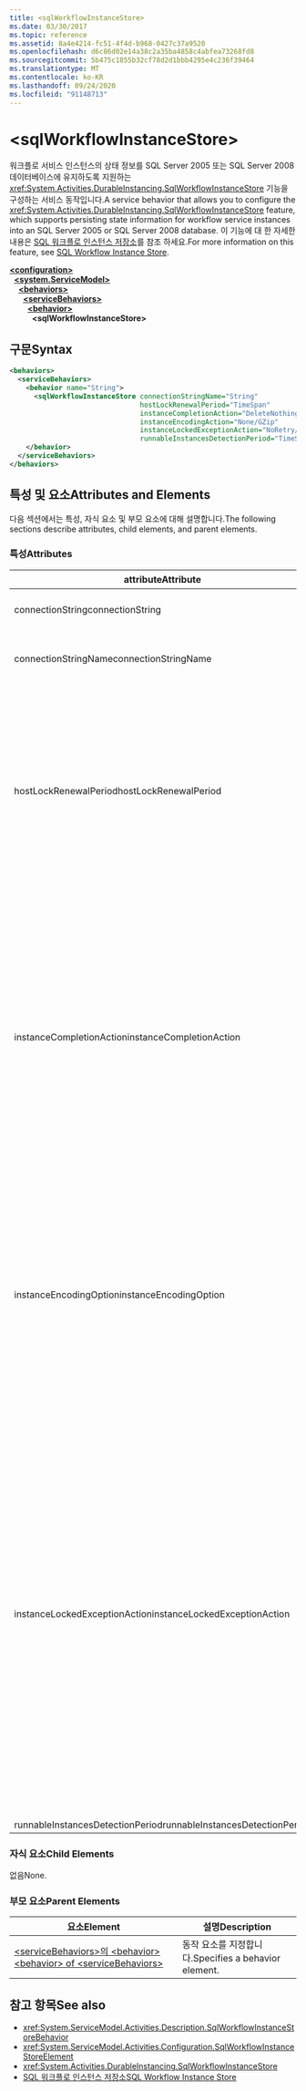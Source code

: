 ```yaml
---
title: <sqlWorkflowInstanceStore>
ms.date: 03/30/2017
ms.topic: reference
ms.assetid: 8a4e4214-fc51-4f4d-b968-0427c37a9520
ms.openlocfilehash: d6c86d02e14a38c2a35ba4858c4abfea73268fd8
ms.sourcegitcommit: 5b475c1855b32cf78d2d1bbb4295e4c236f39464
ms.translationtype: MT
ms.contentlocale: ko-KR
ms.lasthandoff: 09/24/2020
ms.locfileid: "91148713"
---
```

# \<sqlWorkflowInstanceStore>

<span data-ttu-id="0c67b-101">워크플로 서비스 인스턴스의 상태 정보를 SQL Server 2005 또는 SQL Server 2008 데이터베이스에 유지하도록 지원하는 <xref:System.Activities.DurableInstancing.SqlWorkflowInstanceStore> 기능을 구성하는 서비스 동작입니다.</span><span class="sxs-lookup"><span data-stu-id="0c67b-101">A service behavior that allows you to configure the <xref:System.Activities.DurableInstancing.SqlWorkflowInstanceStore> feature, which supports persisting state information for workflow service instances into an SQL Server 2005 or SQL Server 2008 database.</span></span> <span data-ttu-id="0c67b-102">이 기능에 대 한 자세한 내용은 [SQL 워크플로 인스턴스 저장소](../../../windows-workflow-foundation/sql-workflow-instance-store.md)를 참조 하세요.</span><span class="sxs-lookup"><span data-stu-id="0c67b-102">For more information on this feature, see [SQL Workflow Instance Store](../../../windows-workflow-foundation/sql-workflow-instance-store.md).</span></span>  
  
[**\<configuration>**](../configuration-element.md)\
&nbsp;&nbsp;[**\<system.ServiceModel>**](system-servicemodel-of-workflow.md)\
&nbsp;&nbsp;&nbsp;&nbsp;[**\<behaviors>**](behaviors-of-workflow.md)\
&nbsp;&nbsp;&nbsp;&nbsp;&nbsp;&nbsp;[**\<serviceBehaviors>**](servicebehaviors-of-workflow.md)\
&nbsp;&nbsp;&nbsp;&nbsp;&nbsp;&nbsp;&nbsp;&nbsp;[**\<behavior>**](behavior-of-servicebehaviors-of-workflow.md)\
&nbsp;&nbsp;&nbsp;&nbsp;&nbsp;&nbsp;&nbsp;&nbsp;&nbsp;&nbsp;**\<sqlWorkflowInstanceStore>**  
  
## <a name="syntax"></a><span data-ttu-id="0c67b-103">구문</span><span class="sxs-lookup"><span data-stu-id="0c67b-103">Syntax</span></span>  
  
```xml  
<behaviors>
  <serviceBehaviors>
    <behavior name="String">
      <sqlWorkflowInstanceStore connectionStringName="String"
                                hostLockRenewalPeriod="TimeSpan"
                                instanceCompletionAction="DeleteNothing/DeleteAll"
                                instanceEncodingAction="None/GZip"
                                instanceLockedExceptionAction="NoRetry/BasicRetry/AggressiveRetry"
                                runnableInstancesDetectionPeriod="TimeSpan" />
    </behavior>
  </serviceBehaviors>
</behaviors>  
```  
  
## <a name="attributes-and-elements"></a><span data-ttu-id="0c67b-104">특성 및 요소</span><span class="sxs-lookup"><span data-stu-id="0c67b-104">Attributes and Elements</span></span>  

 <span data-ttu-id="0c67b-105">다음 섹션에서는 특성, 자식 요소 및 부모 요소에 대해 설명합니다.</span><span class="sxs-lookup"><span data-stu-id="0c67b-105">The following sections describe attributes, child elements, and parent elements.</span></span>  
  
### <a name="attributes"></a><span data-ttu-id="0c67b-106">특성</span><span class="sxs-lookup"><span data-stu-id="0c67b-106">Attributes</span></span>  
  
|<span data-ttu-id="0c67b-107">attribute</span><span class="sxs-lookup"><span data-stu-id="0c67b-107">Attribute</span></span>|<span data-ttu-id="0c67b-108">설명</span><span class="sxs-lookup"><span data-stu-id="0c67b-108">Description</span></span>|  
|---------------|-----------------|  
|<span data-ttu-id="0c67b-109">connectionString</span><span class="sxs-lookup"><span data-stu-id="0c67b-109">connectionString</span></span>|<span data-ttu-id="0c67b-110">기본 지속성 데이터베이스에 연결하는 데 사용되는 연결 문자열을 포함하는 문자열입니다.</span><span class="sxs-lookup"><span data-stu-id="0c67b-110">A string that contains a connection string used to connect to an underlying persistence database.</span></span>|  
|<span data-ttu-id="0c67b-111">connectionStringName</span><span class="sxs-lookup"><span data-stu-id="0c67b-111">connectionStringName</span></span>|<span data-ttu-id="0c67b-112">데이터베이스 서버에 대한 명명된 연결 문자열을 포함하는 문자열입니다.</span><span class="sxs-lookup"><span data-stu-id="0c67b-112">A string that contains a named connection string to the database server.</span></span> <span data-ttu-id="0c67b-113">명명된 된 연결 문자열의 예로 "defaultconnectionstring"입니다.</span><span class="sxs-lookup"><span data-stu-id="0c67b-113">An example of a named connection string is "DefaultConnectionString".</span></span>|  
|<span data-ttu-id="0c67b-114">hostLockRenewalPeriod</span><span class="sxs-lookup"><span data-stu-id="0c67b-114">hostLockRenewalPeriod</span></span>|<span data-ttu-id="0c67b-115">호스트에서 인스턴스에 대한 잠금을 갱신해야 하는 기간을 지정하는 Timespan 값입니다.</span><span class="sxs-lookup"><span data-stu-id="0c67b-115">A Timespan value that specifies the time period in which the host must renew the lock on an instance.</span></span> <span data-ttu-id="0c67b-116">호스트에서 지정된 기간 내에 잠금을 갱신하지 않으면 인스턴스 잠금이 해제되어 다른 호스트가 이를 선택할 수 있습니다.</span><span class="sxs-lookup"><span data-stu-id="0c67b-116">If the host does not renew the lock in the specified time period, the instance is unlocked and may be picked up by another host.</span></span><br /><br /> <span data-ttu-id="0c67b-117">워크플로를 언로드한다는 것은 이를 유지한다는 의미이기도 합니다.</span><span class="sxs-lookup"><span data-stu-id="0c67b-117">Unloading a workflow implies that it is also persisted.</span></span> <span data-ttu-id="0c67b-118">이 특성이 0으로 설정되면 워크플로가 유휴 상태가 되는 즉시 워크플로 인스턴스가 유지되고 언로드됩니다.</span><span class="sxs-lookup"><span data-stu-id="0c67b-118">If this attribute is set to zero the workflow instance is persisted and unloaded immediately after the workflow becomes idle.</span></span> <span data-ttu-id="0c67b-119">이 특성을 TimeSpan.MaxValue로 설정하면 언로드 작업이 사용되지 않습니다.</span><span class="sxs-lookup"><span data-stu-id="0c67b-119">Setting this attribute to TimeSpan.MaxValue effectively disables the unload operation.</span></span> <span data-ttu-id="0c67b-120">즉, 유휴 워크플로 인스턴스가 언로드되지 않습니다.</span><span class="sxs-lookup"><span data-stu-id="0c67b-120">Idle workflow instances are never unloaded.</span></span>|  
|<span data-ttu-id="0c67b-121">instanceCompletionAction</span><span class="sxs-lookup"><span data-stu-id="0c67b-121">instanceCompletionAction</span></span>|<span data-ttu-id="0c67b-122">워크플로 인스턴스가 완료되면 워크플로 인스턴스 데이터가 지속성 저장소에 보관되는지 아니면 해당 시점에 삭제되는지를 지정하는 값입니다.</span><span class="sxs-lookup"><span data-stu-id="0c67b-122">A value that specifies whether workflow instance data is kept in the persistence store after the workflow instance completes or if it is deleted at that point.</span></span> <span data-ttu-id="0c67b-123">이 값은 <xref:System.Activities.DurableInstancing.InstanceCompletionAction> 형식입니다.</span><span class="sxs-lookup"><span data-stu-id="0c67b-123">This value is of type <xref:System.Activities.DurableInstancing.InstanceCompletionAction>.</span></span><br /><br /> <span data-ttu-id="0c67b-124">열거된 동작은 인스턴스에서 해당 작업을 완료하면 지속성 저장소에서 인스턴스 데이터를 삭제하거나 지속성 저장소에서 인스턴스 데이터를 삭제하지 않는 것으로 구성됩니다.</span><span class="sxs-lookup"><span data-stu-id="0c67b-124">The enumerated actions consist of deleting the instance data from the persistence store or not deleting the instance data from the persistence store, when the instance has completed its operation.</span></span><br /><br /> <span data-ttu-id="0c67b-125">완료된 후 인스턴스를 유지하면 지속성 데이터베이스가 빠르게 커지고 데이터베이스 성능에 영향을 주게 됩니다.</span><span class="sxs-lookup"><span data-stu-id="0c67b-125">Keeping instances after completion causes the persistence database to grow rapidly and this affects the performance of the database.</span></span> <span data-ttu-id="0c67b-126">성능 요구 사항을 충족하는 수준으로 데이터베이스 성능을 유지하려면 이러한 레코드를 주기적으로 삭제하는 데이터베이스 비우기 정책을 구성해야 합니다.</span><span class="sxs-lookup"><span data-stu-id="0c67b-126">You should configure a database purge policy to delete these records periodically to ensure that the performance of the database is at the level that satisfy your performance requirements.</span></span>|  
|<span data-ttu-id="0c67b-127">instanceEncodingOption</span><span class="sxs-lookup"><span data-stu-id="0c67b-127">instanceEncodingOption</span></span>|<span data-ttu-id="0c67b-128">정보를 지속성 저장소에 저장하기 전에 인스턴스 상태 정보를 GZip 알고리즘을 사용하여 압축할지 여부를 지정하는 선택적 값입니다.</span><span class="sxs-lookup"><span data-stu-id="0c67b-128">An optional value that specifies  whether the instance state information is compressed using the GZip algorithm before the information is saved in the persistence store..</span></span> <span data-ttu-id="0c67b-129">이 값은 <xref:System.Activities.DurableInstancing.InstanceEncodingOption> 형식입니다.</span><span class="sxs-lookup"><span data-stu-id="0c67b-129">This value is of type <xref:System.Activities.DurableInstancing.InstanceEncodingOption>.</span></span> <span data-ttu-id="0c67b-130">이 속성에 사용할 수 있는 값은 <xref:System.Activities.DurableInstancing.InstanceEncodingOption.None> 압축 안 함을 지정 하 고,는 <xref:System.Activities.DurableInstancing.InstanceEncodingOption.GZip> 인스턴스 데이터를 압축 하 고 gzip 알고리즘을 사용 하도록 지정 하는입니다.</span><span class="sxs-lookup"><span data-stu-id="0c67b-130">Possible values for this property are <xref:System.Activities.DurableInstancing.InstanceEncodingOption.None>, which specifies no compression, and <xref:System.Activities.DurableInstancing.InstanceEncodingOption.GZip>, which specifies that instance data is compressed and uses the gzip algorithm.</span></span>|  
|<span data-ttu-id="0c67b-131">instanceLockedExceptionAction</span><span class="sxs-lookup"><span data-stu-id="0c67b-131">instanceLockedExceptionAction</span></span>|<span data-ttu-id="0c67b-132">호스트에서 인스턴스를 잠그려고 할 때 현재 다른 호스트에서 해당 인스턴스를 잠근 경우에 throw되는 예외에 대한 응답으로 발생하는 동작을 지정하는 값입니다.</span><span class="sxs-lookup"><span data-stu-id="0c67b-132">A value that specifies the action that occurs in response to an exception that is thrown when the host tries to lock an instance because the instance is currently locked by another host.</span></span> <span data-ttu-id="0c67b-133">이 값은 <xref:System.Activities.DurableInstancing.InstanceLockedExceptionAction> 형식입니다.</span><span class="sxs-lookup"><span data-stu-id="0c67b-133">This value is of type <xref:System.Activities.DurableInstancing.InstanceLockedExceptionAction>.</span></span><br /><br /> <span data-ttu-id="0c67b-134">이 필드에 사용할 수 있는 옵션은 None, Basic Retry 및 Aggressive Retry입니다.</span><span class="sxs-lookup"><span data-stu-id="0c67b-134">The options allowed for this field are: None, Basic Retry, and Aggressive Retry.</span></span> <span data-ttu-id="0c67b-135">기본값은 None입니다.</span><span class="sxs-lookup"><span data-stu-id="0c67b-135">The default value is None.</span></span> <span data-ttu-id="0c67b-136">다음은 이러한 세 옵션에 대한 설명입니다.</span><span class="sxs-lookup"><span data-stu-id="0c67b-136">The following list provides you with the descriptions for these three options:</span></span><br /><br /> <span data-ttu-id="0c67b-137">- 없음</span><span class="sxs-lookup"><span data-stu-id="0c67b-137">-   None.</span></span> <span data-ttu-id="0c67b-138">서비스 호스트가 인스턴스 잠금을 시도하지 않고 <xref:System.Runtime.DurableInstancing.InstanceLockedException>을 호출자에게 전달합니다.</span><span class="sxs-lookup"><span data-stu-id="0c67b-138">The service host does not attempt to lock the instance and passes the <xref:System.Runtime.DurableInstancing.InstanceLockedException> to the caller.</span></span><br /><span data-ttu-id="0c67b-139">-기본 다시 시도.</span><span class="sxs-lookup"><span data-stu-id="0c67b-139">-   Basic Retry.</span></span> <span data-ttu-id="0c67b-140">서비스 호스트가 선형 다시 시도 간격을 사용하여 인스턴스 잠금을 다시 시도하고 시퀀스의 끝에 예외를 호출자에게 전달합니다.</span><span class="sxs-lookup"><span data-stu-id="0c67b-140">The service host reattempts to lock the instance with a linear retry interval and passes the exception to the caller at the end of the sequence.</span></span><br /><span data-ttu-id="0c67b-141">-적극적인 다시 시도.</span><span class="sxs-lookup"><span data-stu-id="0c67b-141">-   Aggressive Retry.</span></span> <span data-ttu-id="0c67b-142">서비스 호스트에서 지연 간격을 기하급수적으로 증가시켜 인스턴스 잠금을 다시 시도하고 시퀀스 마지막에 <xref:System.Runtime.DurableInstancing.InstanceLockedException>을 호출자에게 전달합니다.</span><span class="sxs-lookup"><span data-stu-id="0c67b-142">The service host reattempts to lock the instance with an exponentially increasing delay and passes the <xref:System.Runtime.DurableInstancing.InstanceLockedException> to the caller at the end of the sequence.</span></span>|  
|<span data-ttu-id="0c67b-143">runnableInstancesDetectionPeriod</span><span class="sxs-lookup"><span data-stu-id="0c67b-143">runnableInstancesDetectionPeriod</span></span>||  
  
### <a name="child-elements"></a><span data-ttu-id="0c67b-144">자식 요소</span><span class="sxs-lookup"><span data-stu-id="0c67b-144">Child Elements</span></span>  

 <span data-ttu-id="0c67b-145">없음</span><span class="sxs-lookup"><span data-stu-id="0c67b-145">None.</span></span>  
  
### <a name="parent-elements"></a><span data-ttu-id="0c67b-146">부모 요소</span><span class="sxs-lookup"><span data-stu-id="0c67b-146">Parent Elements</span></span>  
  
|<span data-ttu-id="0c67b-147">요소</span><span class="sxs-lookup"><span data-stu-id="0c67b-147">Element</span></span>|<span data-ttu-id="0c67b-148">설명</span><span class="sxs-lookup"><span data-stu-id="0c67b-148">Description</span></span>|  
|-------------|-----------------|  
|[<span data-ttu-id="0c67b-149">\<serviceBehaviors>의 \<behavior></span><span class="sxs-lookup"><span data-stu-id="0c67b-149">\<behavior> of \<serviceBehaviors></span></span>](behavior-of-servicebehaviors-of-workflow.md)|<span data-ttu-id="0c67b-150">동작 요소를 지정합니다.</span><span class="sxs-lookup"><span data-stu-id="0c67b-150">Specifies a behavior element.</span></span>|  
  
## <a name="see-also"></a><span data-ttu-id="0c67b-151">참고 항목</span><span class="sxs-lookup"><span data-stu-id="0c67b-151">See also</span></span>

- <xref:System.ServiceModel.Activities.Description.SqlWorkflowInstanceStoreBehavior>
- <xref:System.ServiceModel.Activities.Configuration.SqlWorkflowInstanceStoreElement>
- <xref:System.Activities.DurableInstancing.SqlWorkflowInstanceStore>
- [<span data-ttu-id="0c67b-152">SQL 워크플로 인스턴스 저장소</span><span class="sxs-lookup"><span data-stu-id="0c67b-152">SQL Workflow Instance Store</span></span>](../../../windows-workflow-foundation/sql-workflow-instance-store.md)
